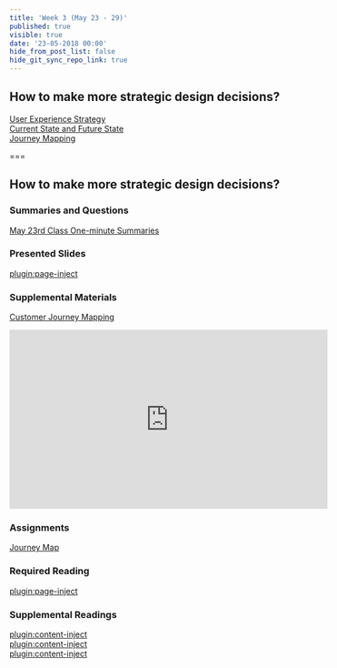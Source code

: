 ```yaml
---
title: 'Week 3 (May 23 - 29)'
published: true
visible: true
date: '23-05-2018 00:00'
hide_from_post_list: false
hide_git_sync_repo_link: true
---
```


## How to make more strategic design decisions?  
[User Experience Strategy](https://demo.hibbittsdesign.org/cpt-363-2018/pdfs/cpt-363-slides-placeholder.pdf#page=3)  
[Current State and Future State](https://demo.hibbittsdesign.org/cpt-363-2018/pdfs/cpt-363-slides-placeholder.pdf#page=4)  
[Journey Mapping](https://demo.hibbittsdesign.org/cpt-363-2018/pdfs/cpt-363-slides-placeholder.pdf#page=5)  

===

## **How to make more strategic design decisions?**

### Summaries and Questions  
[May 23rd Class One-minute Summaries](https://sso.canvaslms.com/courses/1413912/assignments/9519524)

### Presented Slides  
[plugin:page-inject](/all-slides/week-03)

### Supplemental Materials  
[Customer Journey Mapping](https://www.youtube.com/watch?v=a40QYgO-_aM)  
<div class="embed-responsive embed-responsive-4by3"><iframe width="560" height="315" src="https://www.youtube.com/embed/a40QYgO-_aM" frameborder="0" allow="autoplay; encrypted-media" allowfullscreen></iframe></div>

### Assignments
[Journey Map](https://sso.canvaslms.com/courses/1413912/assignments/9519531)  

### Required Reading  
[plugin:page-inject](/all-readings/week-03)

### Supplemental Readings  
[plugin:content-inject](/ux-techniques-guide/how-to-understand-and-communicate-peoples-needs-and-behaviors/interviews)  
[plugin:content-inject](/ux-techniques-guide/how-to-make-more-strategic-design-decisions/journey-mapping)  
[plugin:content-inject](/ux-techniques-guide/how-to-make-more-strategic-design-decisions/user-experience-strategy)  
